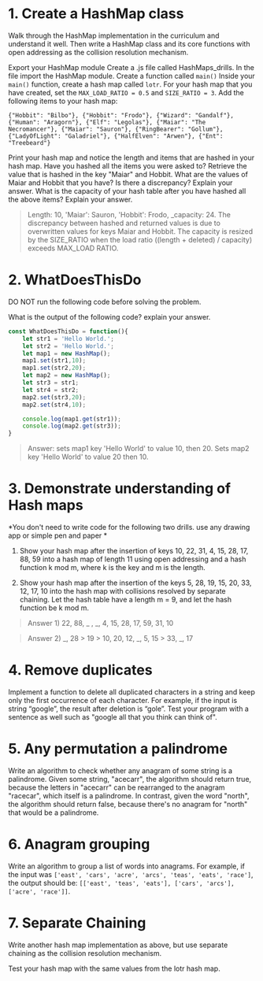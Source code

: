 # 1. Create a HashMap class
Walk through the HashMap implementation in the curriculum and understand it well. Then write a HashMap class and its core functions with open addressing as the collision resolution mechanism.

Export your HashMap module
Create a .js file called HashMaps_drills. In the file import the HashMap module. Create a function called `main()`
Inside your `main()` function, create a hash map called `lotr`.
For your hash map that you have created, set the `MAX_LOAD_RATIO = 0.5` and `SIZE_RATIO = 3`. 
Add the following items to your hash map: 
```
{"Hobbit": "Bilbo"}, {"Hobbit": "Frodo"}, {"Wizard": "Gandalf"}, {"Human": "Aragorn"}, {"Elf": "Legolas"}, {"Maiar": "The Necromancer"}, {"Maiar": "Sauron"}, {"RingBearer": "Gollum"}, {"LadyOfLight": "Galadriel"}, {"HalfElven": "Arwen"}, {"Ent": "Treebeard"}
```
Print your hash map and notice the length and items that are hashed in your hash map. Have you hashed all the items you were asked to?
Retrieve the value that is hashed in the key "Maiar" and Hobbit.
What are the values of Maiar and Hobbit that you have? Is there a discrepancy? Explain your answer.
What is the capacity of your hash table after you have hashed all the above items? Explain your answer.

> Length: 10, 'Maiar': Sauron, 'Hobbit': Frodo, _capacity: 24.
> The discrepancy between hashed and returned values is due to overwritten values for keys Maiar and Hobbit. The capacity is resized by the SIZE_RATIO when the load ratio ((length + deleted) / capacity) exceeds MAX_LOAD RATIO.

# 2. WhatDoesThisDo
DO NOT run the following code before solving the problem.

What is the output of the following code? explain your answer.

```js
const WhatDoesThisDo = function(){
    let str1 = 'Hello World.';
    let str2 = 'Hello World.';
    let map1 = new HashMap();
    map1.set(str1,10);
    map1.set(str2,20);
    let map2 = new HashMap();
    let str3 = str1;
    let str4 = str2;
    map2.set(str3,20);
    map2.set(str4,10);

    console.log(map1.get(str1));
    console.log(map2.get(str3));
}
```

> Answer: sets map1 key 'Hello World' to value 10, then 20. Sets map2 key 'Hello World' to value 20 then 10.

# 3. Demonstrate understanding of Hash maps
*You don't need to write code for the following two drills. use any drawing app or simple pen and paper *

1) Show your hash map after the insertion of keys 10, 22, 31, 4, 15, 28, 17, 88, 59 into a hash map of length 11 using open addressing and a hash function k mod m, where k is the key and m is the length.

2) Show your hash map after the insertion of the keys 5, 28, 19, 15, 20, 33, 12, 17, 10 into the hash map with collisions resolved by separate chaining. Let the hash table have a length m = 9, and let the hash function be k mod m.

> Answer 1) 22, 88, _ , _, 4, 15, 28, 17, 59, 31, 10

> Answer 2) _, 28 > 19 > 10, 20, 12, _, 5, 15 > 33, _, 17

# 4. Remove duplicates
Implement a function to delete all duplicated characters in a string and keep only the first occurrence of each character. For example, if the input is string “google”, the result after deletion is “gole”. Test your program with a sentence as well such as "google all that you think can think of".

# 5. Any permutation a palindrome
Write an algorithm to check whether any anagram of some string is a palindrome. Given some string, "acecarr", the algorithm should return true, because the letters in "acecarr" can be rearranged to the anagram "racecar", which itself is a palindrome. In contrast, given the word "north", the algorithm should return false, because there's no anagram for "north" that would be a palindrome.

# 6. Anagram grouping
Write an algorithm to group a list of words into anagrams. For example, if the input was `['east', 'cars', 'acre', 'arcs', 'teas', 'eats', 'race']`, the output should be: `[['east', 'teas', 'eats'], ['cars', 'arcs'], ['acre', 'race']]`.

# 7. Separate Chaining
Write another hash map implementation as above, but use separate chaining as the collision resolution mechanism.

Test your hash map with the same values from the lotr hash map.
